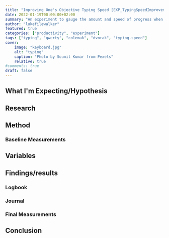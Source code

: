 ```yaml
---
title: "Improving One's Objective Typing Speed [EXP_TypingSpeedImprovement_20220119.v1]"
date: 2022-01-19T00:00:00+02:00
summary: "An experiment to gauge the amount and speed of progress when attempting to deliberately increase one's typing speed."
author: "lukefilewalker"
featured: true
categories: ["productivity", "experiment"]
tags: ["typing", "qwerty", "colemak", "dvorak", "typing-speed"]
cover:
    image: "keyboard.jpg"
    alt: "typing"
    caption: "Photo by Soumil Kumar from Pexels"
    relative: true
#comments: true
draft: false
---
```


## What I'm Expecting/Hypothesis

## Research

## Method

### Baseline Measurements

## Variables

## Findings/results

### Logbook

### Journal

### Final Measurements

## Conclusion

